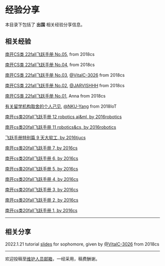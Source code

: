 # 经验分享

本目录下包括了 **出国** 相关经验分享信息。

## 相关经验

[南开CS类 22fall飞跃手册 No.05](https://mp.weixin.qq.com/s/ymji673Q6bH1tSCYIn4mgQ), from 2018cs

[南开CS类 22fall飞跃手册 No.04](https://mp.weixin.qq.com/s/9jAqJF3Riz8rQBWDpXaOJQ), from 2018cs

[南开CS类 22fall飞跃手册 No.03](https://mp.weixin.qq.com/s/lAopPOAPfscRuBJXoWcrgw), [@VitalC-3026](https://github.com/VitalC-3026) from 2018cs

[南开CS类 22fall飞跃手册 No.02](https://mp.weixin.qq.com/s/rCGr0GgLgpXyjqiSde8PEg), [@JARVISHHH](https://github.com/JARVISHHH) from 2018cs

[南开CS类 22fall飞跃手册 No.01](https://mp.weixin.qq.com/s/pmW7nRQYOIdmCyK0yl9sAQ), Anna from 2018cs

[有关留学机构取舍的个人己见](/experiences/abroad/abroad_0.md), [@NKU-Yang](https://github.com/NKU-Yang) from 2018IoT

[南开cs类20fall飞跃手册 12 robotics ai&ml, by 2016robotics](https://mp.weixin.qq.com/s/WS7093phXacfUq1c3VsYjA)

[南开cs类20fall飞跃手册 11 robotics&cs, by 2016robotics](https://mp.weixin.qq.com/s/H22gWtVN-Nvgwp4piwGnxQ)

[飞跃手册特别篇 9 天大软工, by 2016tjucs](https://mp.weixin.qq.com/s/eDqawKCRlnCllASRbWmwHw)

[南开cs类20fall飞跃手册 7, by 2016cs](https://mp.weixin.qq.com/s/NOn2gcT8IRSb-F8JdqoSBA)

[南开cs类20fall飞跃手册 6, by 2016cs](https://mp.weixin.qq.com/s/PZkO9xNOqMTVsUw-mMlmaw)

[南开cs类20fall飞跃手册 5, by 2016cs](https://mp.weixin.qq.com/s/rzzgkezZxP567kbH0X766w)

[南开cs类20fall飞跃手册 4, by 2016cs](https://mp.weixin.qq.com/s/z_RotP7pWC95A32Mg6CSYg)

[南开cs类20fall飞跃手册 3, by 2016cs](https://mp.weixin.qq.com/s/thBC2Z4I0dDffxFFT0qOeA)

[南开cs类20fall飞跃手册 2, by 2016cs](https://mp.weixin.qq.com/s/HRGiTbB9Ua7m71M5t3Twlg)

[南开cs类20fall飞跃手册 1, by 2016cs](https://mp.weixin.qq.com/s/y7hN0iPZLzcUzujOr61G8Q)

---

## 相关分享

2022.1.21 tutorial [slides](https://github.com/Emanual20/Emanual20.github.io/files/7914325/20220121.experience.for.sophomore-VitalC-3026.pptx) for sophomore, given by [@VitalC-3026](https://github.com/VitalC-3026) from 2018cs

---

欢迎投稿至[维护人员邮箱](mailto:emanual20@foxmail.com)，一经采用，稿费酬谢。